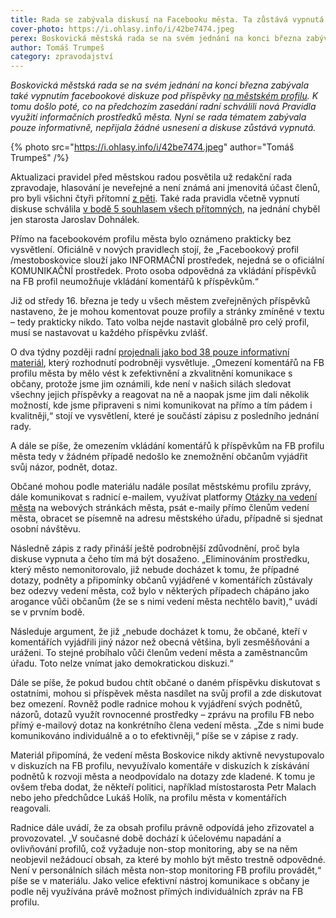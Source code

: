 ```yaml
---
title: Rada se zabývala diskusí na Facebooku města. Ta zůstává vypnutá
cover-photo: https://i.ohlasy.info/i/42be7474.jpeg
perex: Boskovická městská rada se na svém jednání na konci března zabývala také vypnutím facebookové diskuze pod příspěvky na městském profilu; nepřijala žádné usnesení a diskuse zůstává vypnutá.
author: Tomáš Trumpeš
category: zpravodajství
---
```


*Boskovická městská rada se na svém jednání na konci března zabývala také vypnutím facebookové diskuze pod příspěvky [na městském profilu](https://www.facebook.com/mestoboskovice/). K tomu došlo poté, co na předchozím zasedání radní schválili nová Pravidla využití informačních prostředků města. Nyní se rada tématem zabývala pouze informativně, nepřijala žádné usnesení a diskuse zůstává vypnutá.*

{% photo src="https://i.ohlasy.info/i/42be7474.jpeg" author="Tomáš Trumpeš" /%}

Aktualizaci pravidel před městskou radou posvětila už redakční rada zpravodaje, hlasování je neveřejné a není známá ani jmenovitá účast členů, pro byli všichni čtyři přítomní [z pěti](https://boskovice.cz/komise-vybory/d-21863/p1=30896). Také rada pravidla včetně vypnutí diskuse schválila [v bodě 5 souhlasem všech přítomných](https://boskovice.cz/assets/File.ashx?id_org=832&id_dokumenty=43749), na jednání chyběl jen starosta Jaroslav Dohnálek.

Přímo na facebookovém profilu města bylo oznámeno prakticky bez vysvětlení. Oficiálně v nových pravidlech stojí, že „Facebookový profil /mestoboskovice slouží jako INFORMAČNÍ prostředek, nejedná se o oficiální KOMUNIKAČNÍ prostředek. Proto osoba odpovědná za vkládání příspěvků na FB profil neumožňuje vkládání komentářů k příspěvkům.“

Již od středy 16. března je tedy u všech městem zveřejněných příspěvků nastaveno, že je mohou komentovat pouze profily a stránky zmíněné v textu – tedy prakticky nikdo. Tato volba nejde nastavit globálně pro celý profil, musí se nastavovat u každého příspěvku zvlášť.

O dva týdny později radní [projednali jako bod 38 pouze informativní materiál](https://boskovice.cz/assets/File.ashx?id_org=832&id_dokumenty=43820), který rozhodnutí podrobněji vysvětluje. „Omezení komentářů na FB profilu města by mělo vést k zefektivnění a zkvalitnění komunikace s občany, protože jsme jim oznámili, kde není v našich silách sledovat všechny jejich příspěvky a reagovat na ně a naopak jsme jim dali několik možností, kde jsme připraveni s nimi komunikovat na přímo a tím pádem i kvalitněji,“ stojí ve vysvětlení, které je součástí zápisu z posledního jednání rady. 

A dále se píše, že omezením vkládání komentářů k příspěvkům na FB profilu města tedy v žádném případě nedošlo ke znemožnění občanům vyjádřit svůj názor, podnět, dotaz.

Občané mohou podle materiálu nadále posílat městskému profilu zprávy, dále komunikovat s radnicí e-mailem, využívat platformy [Otázky na vedení města](https://www.boskovice.cz/otazky-a-odpovedi-na-vedeni-mesta/d-26739) na webových stránkách města, psát e-maily přímo členům vedení města, obracet se písemně na adresu městského úřadu, případně si sjednat osobní návštěvu.

Následně zápis z rady přináší ještě podrobnější zdůvodnění, proč byla diskuse vypnuta a čeho tím má být dosaženo. „Eliminováním prostředku, který město nemonitorovalo, již nebude docházet k tomu, že případné dotazy, podněty a připomínky občanů vyjádřené v komentářích zůstávaly bez odezvy vedení města, což bylo v některých případech chápáno jako arogance vůči občanům (že se s nimi vedení města nechtělo bavit),“ uvádí se v prvním bodě. 

Následuje argument, že již „nebude docházet k tomu, že občané, kteří v komentářích vyjádřili jiný názor než obecná většina, byli zesměšňováni a uráženi. To stejné probíhalo vůči členům vedení města a zaměstnancům úřadu. Toto nelze vnímat jako demokratickou diskuzi.“ 

Dále se píše, že pokud budou chtít občané o daném příspěvku diskutovat s ostatními, mohou si příspěvek města nasdílet na svůj profil a zde diskutovat bez omezení. Rovněž podle radnice mohou k vyjádření svých podnětů, názorů, dotazů využít rovnocenné prostředky – zprávu na profilu FB nebo přímý e-mailový dotaz na konkrétního člena vedení města. „Zde s nimi bude komunikováno individuálně a o to efektivněji,“ píše se v zápise z rady.

Materiál připomíná, že vedení města Boskovice nikdy aktivně nevystupovalo v diskuzích na FB profilu, nevyužívalo komentáře v diskuzích k získávání podnětů k rozvoji města a neodpovídalo na dotazy zde kladené. K tomu je ovšem třeba dodat, že někteří politici, například místostarosta Petr Malach nebo jeho předchůdce Lukáš Holík, na profilu města v komentářích reagovali. 

Radnice dále uvádí, že za obsah profilu právně odpovídá jeho zřizovatel a provozovatel. „V současné době dochází k účelovému napadání a ovlivňování profilů, což vyžaduje non-stop monitoring, aby se na něm neobjevil nežádoucí obsah, za které by mohlo být město trestně odpovědné. Není v personálních silách města non-stop monitoring FB profilu provádět,“ píše se v materiálu. Jako velice efektivní nástroj komunikace s občany je podle něj využívána právě možnost přímých individuálních zpráv na FB profilu.